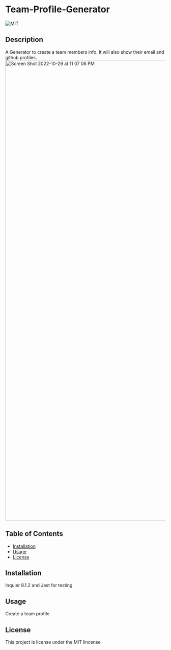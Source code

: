 # Team-Profile-Generator
  ![MIT](https://img.shields.io/badge/License-MIT-yellow.svg)
  ## Description
  A Generator to create a team members info. It will also show their email and github profiles.
<img width="1440" alt="Screen Shot 2022-10-29 at 11 07 06 PM" src="https://user-images.githubusercontent.com/97656734/198865092-7ff6bc88-35e3-4c2e-a04e-cab224fcff66.png">



  
  ## Table of Contents
  - [Installation](#installation)
  - [Usage](#usage)
  - [License](#license)
  
  ## Installation
  Inquier 8.1.2 and Jest for testing
  
  ## Usage
  Create a team profile
  
  ## License
  This project is license under the MIT lincense

